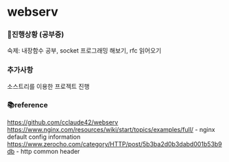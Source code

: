 # webserv

### 🔖진행상황 (공부중)
숙제: 내장함수 공부, socket 프로그래밍 해보기, rfc 읽어오기

### 추가사항
소스트리를 이용한 프로젝트 진행

### 📚reference
https://github.com/cclaude42/webserv<br>
https://www.nginx.com/resources/wiki/start/topics/examples/full/ - nginx default config information<br>
https://www.zerocho.com/category/HTTP/post/5b3ba2d0b3dabd001b53b9db - http common header<br>
